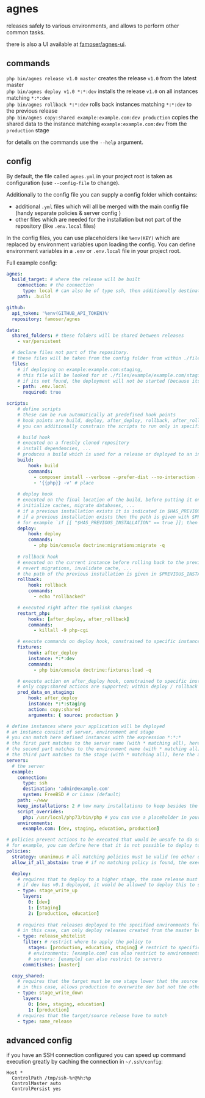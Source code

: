 # agnes

releases safely to various environments, and allows to perform other common tasks.

there is also a UI available at [famoser/agnes-ui](https://github.com/famoser/agnes-ui).

## commands

`php bin/agnes release v1.0 master` creates the release `v1.0` from the latest master  
`php bin/agnes deploy v1.0 *:*:dev` installs the release `v1.0` on all instances matching `*:*:dev`  
`php bin/agnes rollback *:*:dev` rolls back instances matching `*:*:dev` to the previous release  
`php bin/agnes copy:shared example:example.com:dev production` copies the shared data to the instance matching `example:example.com:dev` from the `production` stage

for details on the commands use the `--help` argument.

## config

By default, the file called `agnes.yml` in your project root is taken as configuration (use `--config-file` to change).

Additionally to the config file you can supply a config folder which contains:
- additional `.yml` files which will all be merged with the main config file (handy separate policies & server config )
- other files which are needed for the installation but not part of the repository (like `.env.local` files)

In the config files, you can use placeholders like `%env(KEY)` which are replaced by environment variables upon loading the config.
You can define environment variables in a `.env` or `.env.local` file in your project root.

Full example config:

```yml
agnes:
  build_target: # where the release will be built
    connection: # the connection
      type: local # can also be of type ssh, then additionally destination must be specified
    path: .build

github:
  api_token: '%env(GITHUB_API_TOKEN)%'
  repository: famoser/agnes

data:
  shared_folders: # these folders will be shared between releases
    - var/persistent

  # declare files not part of the repository. 
  # these files will be taken from the config folder from within ./files/server/environment/stage
  files: 
    # if deploying on example:example.com:staging, 
    # this file will be looked for at ./files/example/example.com/staging/.env.local
    # if its not found, the deployment will not be started (because its marked as required)
    - path: .env.local
      required: true

scripts:
    # define scripts 
    # these can be run automatically at predefined hook points
    # hook points are build, deploy, after_deploy, rollback, after_rollback
    # you can additionally constrain the scripts to run only in specific environments

    # build hook
    # executed on a freshly cloned repository
    # install dependencies, ...
    # produces a build which is used for a release or deployed to an installation 
    build:
        hook: build
        commands:
          - composer install --verbose --prefer-dist --no-interaction --no-dev --optimize-autoloader --no-scripts
          - '{{php}} -v' # place
    
    # deploy hook
    # executed on the final location of the build, before putting it online
    # initialize caches, migrate databases, ...
    # if a previous installation exists it is indicated in $HAS_PREVIOUS_INSTALLATION (value either true or false)
    # if a previous installation exists then the path is given with $PREVIOUS_INSTALLATION_PATH
    # for example `if [[ "$HAS_PREVIOUS_INSTALLATION" == true ]]; then cp -r $PREVIOUS_INSTALLATION_PATH/var/transient var/transient; fi`
    deploy:
        hook: deploy
        commands:
          - php bin/console doctrine:migrations:migrate -q
    
    # rollback hook
    # executed on the current instance before rolling back to the previous instance
    # revert migrations, invalidate cache, ...
    # the path of the previous installation is given in $PREVIOUS_INSTALLATION_PATH
    rollback:
        hook: rollback
        commands:
          - echo "rollbacked"

    # executed right after the symlink changes
    restart_php:
        hooks: [after_deploy, after_rollback]
        commands:
          - killall -9 php-cgi

    # execute commands on deploy hook, constrained to specific instances
    fixtures:
        hook: after_deploy
        instance: *:*:dev
        commands:
          - php bin/console doctrine:fixtures:load -q

    # execute action on after_deploy hook, constrained to specific instances
    # only copy:shared actions are supported; within deploy / rollback actions 
    prod_data_on_staging:
        hook: after_deploy
        instance: *:*:staging
        action: copy:shared
        arguments: { source: production }

# define instances where your application will be deployed
# an instance consist of server, environment and stage
# you can match here defined instances with the expression *:*:*
# the first part matches to the server name (with * matching all), here the only available server is "example"
# the second part matches to the environment name (with * matching all), here the only available environment is "example.com"
# the third part matches to the stage (with * matching all), here the available stages are dev, staging, education & production
servers:
  # the server
  example:
    connection:
      type: ssh
      destination: 'admin@example.com'
      system: FreeBSD # or Linux (default)
    path: ~/www
    keep_installations: 2 # how many installations to keep besides the current one. the others are removed after deployment
    script_overrides:
      php: /usr/local/php73/bin/php # you can use a placeholder in your scripts like {{php}} which is replaced to the value here
    environments:
      example.com: [dev, staging, education, production]

# policies prevent actions to be executed that would be unsafe to do so from the perspective of the application
# for example, you can define here that it is not possible to deploy to production before the same release was not on a dev environment
policies:
  strategy: unanimous # all matching policies must be valid (no other options at the moment)
  allow_if_all_abstain: true # if no matching policy is found, the execution is allowed (no other options at the moment)

  deploy:
    # requires that to deploy to a higher stage, the same release must be deployed to the next lower stage
    # if dev has v0.1 deployed, it would be allowed to deploy this to staging but not to production or education
    - type: stage_write_up
      layers:
        0: [dev]
        1: [staging]
        2: [production, education]
    
    # requires that releases deployed to the specified environments fulfil a commitish constraint
    # in this case, can only deploy releases created from the master branch to production, education or staging
    - type: release_whitelist
      filter: # restrict where to apply the policy to
        stages: [production, education, staging] # restrict to specific stages
        # environments: [example.com] can also restrict to environments
        # servers: [example] can also restrict to servers
      commitishes: [master]

  copy_shared:
    # requires that the target must be one stage lower that the source
    # in this case, allows production to overwrite dev but not the other way around 
    - type: stage_write_down
      layers:
        0: [dev, staging, education]
        1: [production]
    # requires that the target/source release have to match  
    - type: same_release
```

## advanced config

if you have an SSH connection configured
you can speed up command execution greatly by caching the connection in `~/.ssh/config`:

```
Host *
  ControlPath /tmp/ssh-%r@%h:%p
  ControlMaster auto
  ControlPersist yes
```
